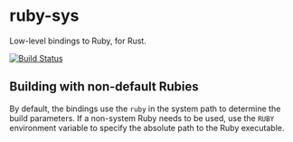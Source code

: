 # ruby-sys

Low-level bindings to Ruby, for Rust.

[![Build Status](https://travis-ci.org/steveklabnik/ruby-sys.svg?branch=master)](https://travis-ci.org/steveklabnik/ruby-sys)

## Building with non-default Rubies

By default, the bindings use the `ruby` in the system path to determine the build parameters. If a
non-system Ruby needs to be used, use the `RUBY` environment variable to specify the absolute path
to the Ruby executable.

